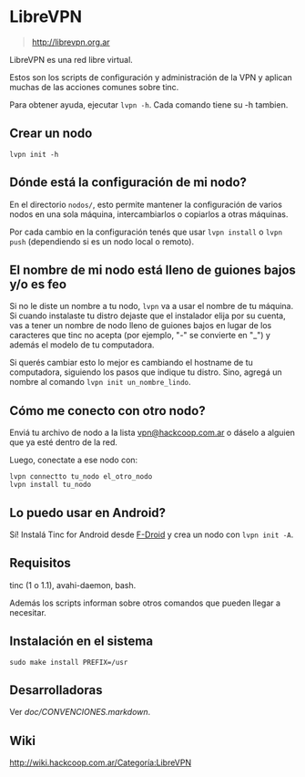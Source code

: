 # LibreVPN

> http://librevpn.org.ar

LibreVPN es una red libre virtual.

Estos son los scripts de configuración y administración de la VPN y aplican
muchas de las acciones comunes sobre tinc.

Para obtener ayuda, ejecutar `lvpn -h`.  Cada comando tiene su -h tambien.

## Crear un nodo

    lvpn init -h

## Dónde está la configuración de mi nodo?

En el directorio `nodos/`, esto permite mantener la configuración de
varios nodos en una sola máquina, intercambiarlos o copiarlos a otras
máquinas.

Por cada cambio en la configuración tenés que usar `lvpn install` o
`lvpn push` (dependiendo si es un nodo local o remoto).

## El nombre de mi nodo está lleno de guiones bajos y/o es feo

Si no le diste un nombre a tu nodo, `lvpn` va a usar el nombre de tu
máquina.  Si cuando instalaste tu distro dejaste que el instalador elija
por su cuenta, vas a tener un nombre de nodo lleno de guiones bajos en
lugar de los caracteres que tinc no acepta (por ejemplo, "-" se
convierte en "\_") y además el modelo de tu computadora.

Si querés cambiar esto lo mejor es cambiando el hostname de tu
computadora, siguiendo los pasos que indique tu distro.  Sino, agregá un
nombre al comando `lvpn init un_nombre_lindo`.

## Cómo me conecto con otro nodo?

Enviá tu archivo de nodo a la lista vpn@hackcoop.com.ar o dáselo a
alguien que ya esté dentro de la red.

Luego, conectate a ese nodo con:

    lvpn connectto tu_nodo el_otro_nodo
    lvpn install tu_nodo

## Lo puedo usar en Android?

Sí!  Instalá Tinc for Android desde [F-Droid](https://f-droid.org) y
crea un nodo con `lvpn init -A`.

## Requisitos

tinc (1 o 1.1), avahi-daemon, bash.

Además los scripts informan sobre otros comandos que pueden llegar a
necesitar.

## Instalación en el sistema

    sudo make install PREFIX=/usr


## Desarrolladoras

Ver _doc/CONVENCIONES.markdown_.

## Wiki

http://wiki.hackcoop.com.ar/Categoría:LibreVPN
